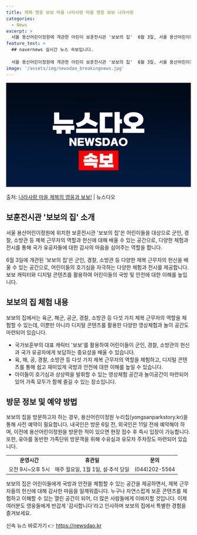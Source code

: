 ```yaml
---
title: 제복 영웅 보보 마을 나라사랑 마을 영웅 보보 나라사랑
categories:
  - News
excerpt: >
  서울 용산어린이정원에 개관한 어린이 보훈전시관 '보보의 집'  6월 3일, 서울 용산어린이정원에 '보보(保報…
feature_text: >
  ## navernews 실시간 뉴스 속보입니다.

  서울 용산어린이정원에 개관한 어린이 보훈전시관 '보보의 집'  6월 3일, 서울 용산어린이정원에 '보보(保報…
image: '/assets/img/newsdao_breakingnews.jpg'
---
```


![뉴스다오 속보](/assets/img/newsdao_breakingnews.jpg)

<p>출처: <a href="https://newsdao.kr/4384" rel="dofollow">나라사랑 마을 제복의 영웅과 보보!</a> | 뉴스다오</p>

<h2 data-ke-size="size26">보훈전시관 '보보의 집' 소개</h2>
서울 용산어린이정원에 위치한 보훈전시관 '보보의 집'은 어린이들을 대상으로 군인, 경찰, 소방관 등 제복 근무자의 역할과 헌신에 대해 배울 수 있는 공간으로, 다양한 체험과 전시를 통해 국가 유공자들에 대한 감사의 마음을 심어주는 역할을 합니다.

<p data-ke-size="size16">6월 3일에 개관된 '보보의 집'은 군인, 경찰, 소방관 등 다양한 제복 근무자의 헌신을 배울 수 있는 공간으로, 어린이들의 호기심을 자극하는 다양한 체험과 전시를 제공합니다. 보보 캐릭터와 디지털 콘텐츠를 활용하여 어린이들의 국방 및 안전에 대한 이해를 높입니다.</p>

<h2 data-ke-size="size26">보보의 집 체험 내용</h2>
보보의 집에서는 육군, 해군, 공군, 경찰, 소방관 등 다섯 가지 제복 근무자의 역할을 체험할 수 있는데, 이뿐만 아니라 디지털 콘텐츠를 활용한 다양한 영상체험과 놀이 공간도 마련되어 있습니다.

<ul>
  <li>국가보훈부의 대표 캐릭터 '보보'를 활용하여 어린이들이 군인, 경찰, 소방관의 헌신과 국가 유공자에게 보답하는 중요성을 배울 수 있습니다.</li>
  <li>육, 해, 공, 경찰, 소방관 등 다섯 가지 제복 근무자의 역할을 체험하고, 디지털 콘텐츠를 통해 쉽고 재미있게 국방과 안전에 대한 이해를 높일 수 있습니다.</li>
  <li>아이들이 호기심과 상상력을 발휘할 수 있는 영상체험 공간과 놀이공간이 마련되어 있어 가족 모두가 함께 즐길 수 있는 장소입니다.</li>
</ul>

<h2 data-ke-size="size26">방문 정보 및 예약 방법</h2>
보보의 집을 방문하고자 하는 경우, 용산어린이정원 누리집(yongsanparkstory.kr)을 통해 사전 예약이 필요합니다. 내국인은 방문 6일 전, 외국인은 11일 전에 예약해야 하며, 이전에 용산어린이정원을 방문한 적이 있으면 현장 접수 후 즉시 입장이 가능합니다. 또한, 유아를 동반한 가족단위 방문객을 위해 수유실과 유모차 주차장도 마련되어 있습니다.

<table>
  <tr>
    <td style="text-align: center; height: 17px;"><b>운영시간</b></td>
    <td style="text-align: center; height: 17px;"><b>휴관일</b></td>
    <td style="text-align: center; height: 17px;"><b>문의</b></td>
  </tr>
  <tr>
    <td style="text-align: center; height: 17px;">오전 9시~오후 5시</td>
    <td style="text-align: center; height: 17px;">매주 월요일, 1월 1일, 설·추석 당일</td>
    <td style="text-align: center; height: 17px;">(044)202-5564</td>
  </tr>
</table>

<p data-ke-size="size16">보보의 집은 어린이들에게 국방과 안전을 체험할 수 있는 공간을 제공하면서, 제복 근무자들의 헌신에 대해 감사한 마음을 일깨워줍니다. 누구나 자연스럽게 보훈 콘텐츠를 체험하고 이해할 수 있는 열린 공간이 되어, 더 많은 사람들에게 이바지할 것입니다. 이제 여러분도 영웅들에게 반갑게 '감사합니다'라고 인사하며 보보의 집에서 특별한 경험을 즐겨보세요.</p> 

신속 뉴스 바로가기 👉 <a href="https://newsdao.kr" rel="dofollow">https://newsdao.kr</a>


